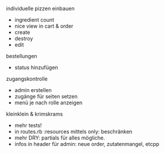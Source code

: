 individuelle pizzen einbauen
- ingredient count
- nice view in cart & order
- create
- destroy
- edit

bestellungen
- status hinzufügen

zugangskontrolle
- admin erstellen
- zugänge für seiten setzen
- menü je nach rolle anzeigen

kleinklein & krimskrams
- mehr tests!
- in routes.rb :resources mittels only: beschränken
- mehr DRY: partials für alles mögliche.
- infos in header für admin: neue order, zutatenmangel, etcpp
